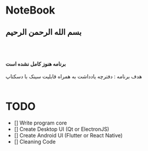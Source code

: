 # NoteBook

## بسم الله الرحمن الرحیم
<br>
<br>

**برنامه هنوز کامل نشده است**
<br>
<br>
هدف برنامه : دفترچه یادداشت به همراه قابلیت سینک با دسکتاپ
<br>
<br>

# TODO
- [] Write program core
- [] Create Desktop UI (Qt or ElectronJS)
- [] Create Android UI (Flutter or React Native)
- [] Cleaning Code
